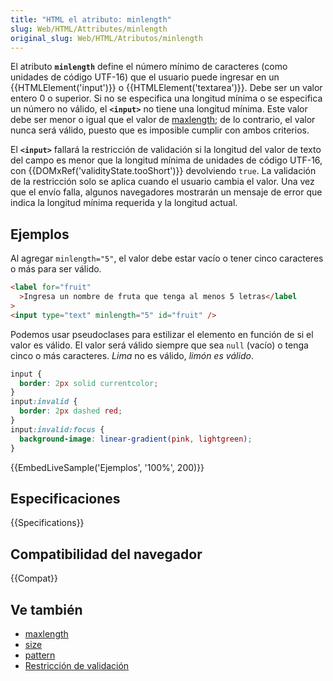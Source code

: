 ```yaml
---
title: "HTML el atributo: minlength"
slug: Web/HTML/Attributes/minlength
original_slug: Web/HTML/Atributos/minlength
---
```


El atributo **`minlength`** define el número mínimo de caracteres (como unidades de código UTF-16) que el usuario puede ingresar en un {{HTMLElement('input')}} o {{HTMLElement('textarea')}}. Debe ser un valor entero 0 o superior. Si no se especifica una longitud mínima o se especifica un número no válido, el **`<input>`** no tiene una longitud mínima. Este valor debe ser menor o igual que el valor de [maxlength](/es/docs/Web/HTML/Attributes/maxlength); de lo contrario, el valor nunca será válido, puesto que es imposible cumplir con ambos criterios.

El **`<input>`** fallará la restricción de validación si la longitud del valor de texto del campo es menor que la longitud mínima de unidades de código UTF-16, con {{DOMxRef('validityState.tooShort')}} devolviendo `true`. La validación de la restricción solo se aplica cuando el usuario cambia el valor. Una vez que el envío falla, algunos navegadores mostrarán un mensaje de error que indica la longitud mínima requerida y la longitud actual.

## Ejemplos

Al agregar `minlength="5"`, el valor debe estar vacío o tener cinco caracteres o más para ser válido.

```html
<label for="fruit"
  >Ingresa un nombre de fruta que tenga al menos 5 letras</label
>
<input type="text" minlength="5" id="fruit" />
```

Podemos usar pseudoclases para estilizar el elemento en función de si el valor es válido. El valor será válido siempre que sea `null` (vacío) o tenga cinco o más caracteres. _Lima_ no es válido, _limón es válido_.

```css
input {
  border: 2px solid currentcolor;
}
input:invalid {
  border: 2px dashed red;
}
input:invalid:focus {
  background-image: linear-gradient(pink, lightgreen);
}
```

{{EmbedLiveSample('Ejemplos', '100%', 200)}}

## Especificaciones

{{Specifications}}

## Compatibilidad del navegador

{{Compat}}

## Ve también

- [maxlength](/es/docs/Web/HTML/Attributes/maxlength)
- [size](/es/docs/Web/HTML/Attributes/size)
- [pattern](/es/docs/Web/HTML/Attributes/pattern)
- [Restricción de validación](/es/docs/Web/Guide/HTML/HTML5/Constraint_validation)
